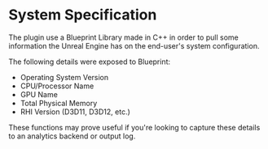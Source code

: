 # System Specification
The plugin use a Blueprint Library made in C++ in order to pull some information the Unreal Engine has on the end-user's system configuration.

The following details were exposed to Blueprint:
- Operating System Version
- CPU/Processor Name
- GPU Name
- Total Physical Memory
- RHI Version (D3D11, D3D12, etc.)

These functions may prove useful if you're looking to capture these details to an analytics backend or output log.
